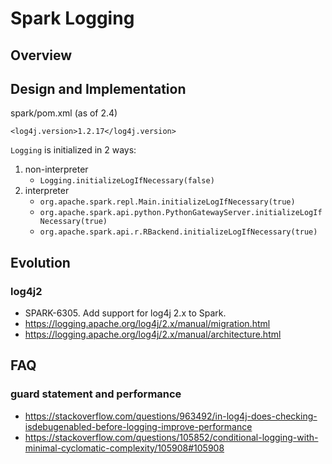 # Spark Logging

## Overview


## Design and Implementation

spark/pom.xml (as of 2.4)

```
<log4j.version>1.2.17</log4j.version>
```

`Logging` is initialized in 2 ways:

1. non-interpreter
    * `Logging.initializeLogIfNecessary(false)`
2. interpreter
    * `org.apache.spark.repl.Main.initializeLogIfNecessary(true)`
    * `org.apache.spark.api.python.PythonGatewayServer.initializeLogIfNecessary(true)`
    * `org.apache.spark.api.r.RBackend.initializeLogIfNecessary(true)`

## Evolution

### log4j2

* SPARK-6305. Add support for log4j 2.x to Spark.
* https://logging.apache.org/log4j/2.x/manual/migration.html
* https://logging.apache.org/log4j/2.x/manual/architecture.html

## FAQ

### guard statement and performance
* https://stackoverflow.com/questions/963492/in-log4j-does-checking-isdebugenabled-before-logging-improve-performance
* https://stackoverflow.com/questions/105852/conditional-logging-with-minimal-cyclomatic-complexity/105908#105908